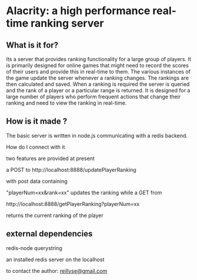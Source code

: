 Alacrity: a high performance real-time ranking server
=====================================================

What is it for?
---------------

Its a server that provides ranking functionality for a large group of players. It is primarily designed for online games that might need to record the scores of their users and provide this in real-time to them. The various instances of the game update the server whenever a ranking changes. The rankings are then calculated and saved. When a ranking is required the server is queried and the rank of a player or a particular range is returned. It is designed for a large number of players who perform frequent actions that change their ranking and need to view the ranking in real-time.

How is it made ?
----------------

The basic server is written in node.js communicating with a redis backend.

How do I connect with it

two features are provided at present

a POST to 
http://localhost:8888/updatePlayerRanking 

with post data containing 

"playerNum=xx&rank=xx" updates the ranking 
while a GET from 

http://localhost:8888/getPlayerRanking?playerNum=xx

returns the current ranking of the player

external dependencies
---------------------
redis-node
querystring

an installed redis server on the localhost 


to contact the author: reillyse@gmail.com
